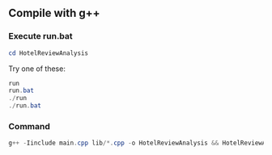 <!-- # Download Here
![One](https://i.imgur.com/gPKJZsj.png)
![Two](https://i.imgur.com/jTcMWUG.png) -->

## Compile with g++
### Execute run.bat
```ps1
cd HotelReviewAnalysis
```
Try one of these:
```ps1
run
run.bat
./run
./run.bat
```

### Command
```ps1
g++ -Iinclude main.cpp lib/*.cpp -o HotelReviewAnalysis && HotelReviewAnalysis
```